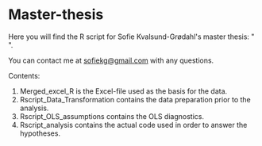 # Master-thesis

Here you will find the R script for Sofie Kvalsund-Grødahl's master thesis: " ". 

You can contact me at sofiekg@gmail.com with any questions.

Contents:

1. Merged_excel_R is the Excel-file used as the basis for the data.
2. Rscript_Data_Transformation contains the data preparation prior to the analysis.
3. Rscript_OLS_assumptions contains the OLS diagnostics.
4. Rscript_analysis contains the actual code used in order to answer the hypotheses.
